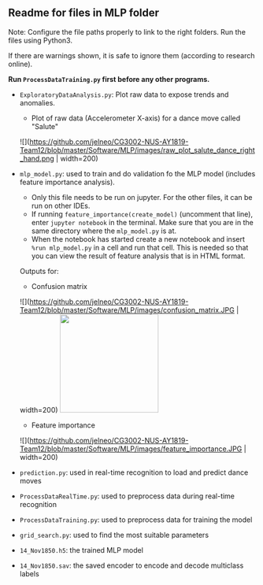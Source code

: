 ## Readme for files in MLP folder
Note: Configure the file paths properly to link to the right folders. Run the files using Python3.

If there are warnings shown, it is safe to ignore them (according to research online).

**Run `ProcessDataTraining.py` first before any other programs.**


* `ExploratoryDataAnalysis.py`: Plot raw data to expose trends and anomalies.

    * Plot of raw data (Accelerometer X-axis) for a dance move called "Salute"

    ![](https://github.com/jelneo/CG3002-NUS-AY1819-Team12/blob/master/Software/MLP/images/raw_plot_salute_dance_right_hand.png | width=200)

* `mlp_model.py`: used to train and do validation fo the MLP model (includes feature importance analysis).
	* Only this file needs to be run on jupyter. For the other files, it can be run on other IDEs.
	* If running `feature_importance(create_model)` (uncomment that line), enter `jupyter notebook` in the terminal. Make sure that you are in the same directory where the `mlp_model.py` is at.
	* When the notebook has started create a new notebook and insert `%run mlp_model.py` in a cell and run that cell. This is needed so that you can view the result of feature analysis that is in HTML format.

    Outputs for:
    * Confusion matrix

    ![](https://github.com/jelneo/CG3002-NUS-AY1819-Team12/blob/master/Software/MLP/images/confusion_matrix.JPG | width=200)
    <img src="https://github.com/jelneo/CG3002-NUS-AY1819-Team12/blob/master/Software/MLP/images/confusion_matrix.JPG" width="200"/>
    * Feature importance

    ![](https://github.com/jelneo/CG3002-NUS-AY1819-Team12/blob/master/Software/MLP/images/feature_importance.JPG | width=200)

* `prediction.py`: used in real-time recognition to load and predict dance moves

* `ProcessDataRealTime.py`: used to preprocess data during real-time recognition

* `ProcessDataTraining.py`: used to preprocess data for training the model

* `grid_search.py`: used to find the most suitable parameters

* `14_Nov1850.h5`: the trained MLP model

* `14_Nov1850.sav`: the saved encoder to encode and decode multiclass labels


